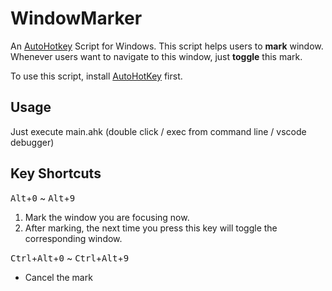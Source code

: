 # WindowMarker

An [AutoHotkey](https://github.com/Lexikos/AutoHotkey_L) Script for Windows. This script helps users to **mark** window. Whenever users want to navigate to this window, just **toggle** this mark.

To use this script, install [AutoHotKey](https://github.com/Lexikos/AutoHotkey_L) first.

## Usage
Just execute main.ahk (double click / exec from command line / vscode debugger)


## Key Shortcuts

<kbd>Alt</kbd>+<kbd>0</kbd> ~ <kbd>Alt</kbd>+<kbd>9</kbd> 
1. Mark the window you are focusing now.
2. After marking, the next time you press this key will toggle the corresponding window.

<kbd>Ctrl</kbd>+<kbd>Alt</kbd>+<kbd>0</kbd> ~ <kbd>Ctrl</kbd>+<kbd>Alt</kbd>+<kbd>9</kbd> 
- Cancel the mark
